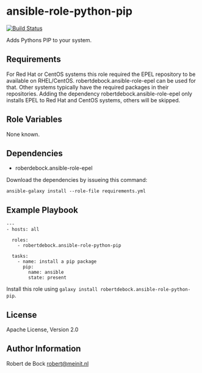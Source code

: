 ansible-role-python-pip
=========

[![Build Status](https://travis-ci.org/robertdebock/ansible-role-python-pip.svg?branch=master)](https://travis-ci.org/robertdebock/ansible-role-python-pip)

Adds Pythons PIP to your system.

Requirements
------------

For Red Hat or CentOS systems this role required the EPEL repository to be available on RHEL/CentOS. robertdebock.ansible-role-epel can be used for that.
Other systems typically have the required packages in their repositories.
Adding the dependency robertdebock.ansible-role-epel only installs EPEL to Red Hat and CentOS systems, others will be skipped.

Role Variables
--------------

None known.

Dependencies
------------

- roberdebock.ansible-role-epel

Download the dependencies by issueing this command:
```
ansible-galaxy install --role-file requirements.yml
```

Example Playbook
----------------

```
---
- hosts: all

  roles:
    - robertdebock.ansible-role-python-pip

  tasks:
    - name: install a pip package
      pip:
        name: ansible
        state: present
```

Install this role using `galaxy install robertdebock.ansible-role-python-pip`.

License
-------

Apache License, Version 2.0

Author Information
------------------

Robert de Bock <robert@meinit.nl>
